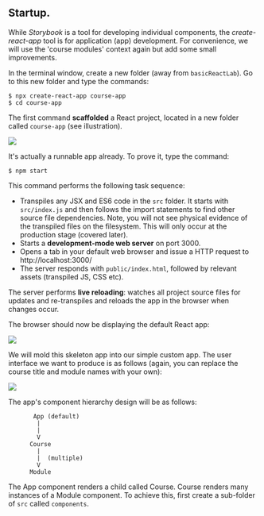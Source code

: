 ## Startup.

While _Storybook_ is a tool for developing individual components, the _create-react-app_ tool is for application (app) development. For convenience, we will use the 'course modules' context again but add some small improvements.

In the terminal window, create a new folder (away from `basicReactLab`). Go to this new folder and type the commands:
~~~
$ npx create-react-app course-app
$ cd course-app
~~~
The first command **scaffolded** a React project, located in a new folder called `course-app` (see illustration).

![][scaffold]

It's actually a runnable app already. To prove it, type the command:
~~~
$ npm start
~~~
This command performs the following task sequence:

- Transpiles any JSX and ES6 code in the `src` folder. It starts with `src/index.js` and then follows the import statements to find other source file dependencies. Note, you will not see physical evidence of the transpiled files on the filesystem. This will only occur at the production stage (covered later).
- Starts a **development-mode web server** on port 3000.
- Opens a tab in your default web browser and issue a HTTP request to http://localhost:3000/
- The server responds with `public/index.html`, followed by relevant assets (transpiled JS, CSS etc).

The server performs **live reloading**: watches all project source files for updates and re-transpiles and reloads the app in the browser when changes occur.

The browser should now be displaying the default React app:

![][default]

We will mold this skeleton app into our simple custom app. The user interface we want to produce is as follows (again, you can replace the course title and module names with your own):

![][obj]

The app's component hierarchy design will be as follows:
~~~
       App (default)
        |
        |
        V
      Course
        |
        |  (multiple)
        V
      Module
~~~
The App component renders a child called Course. Course renders many instances of a Module component. To achieve this, first create a sub-folder of `src` called `components`. 


[transforms]: https://github.com/substack/node-browserify/wiki/list-of-transforms
[scaffold]: ./img/scaffold.png
[obj]: ./img/obj.png
[default]: ./img/default.png
[error2]: ./img/errorbrowser.png
[css]: ./img/css.png
